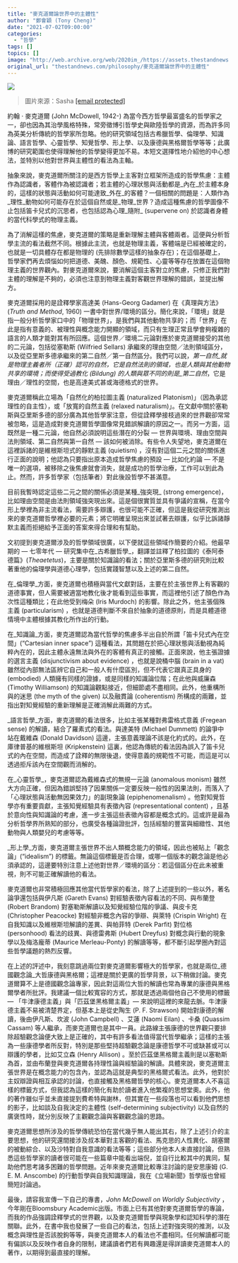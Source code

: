 ```yaml
---
title: "麥克道爾論世界中的主體性"
author: "鄭會穎 (Tony Cheng)"
date: "2021-07-02T09:00:00"
categories:
  - "哲學"
tags: []
topics: []
image: "http://web.archive.org/web/2020im_/https://assets.thestandnews.com/media/photos/john-20.png"
original_url: "thestandnews.com/philosophy/麥克道爾論世界中的主體性"
---
```

![](http://web.archive.org/web/2020im_/https://assets.thestandnews.com/media/photos/john-20.png)
> 圖片來源：Sasha [\[email protected\]](/web/20211117124931/http://www.thestandnews.com/cdn-cgi/l/email-protection)

約翰 · 麥克道爾 (John McDowell, 1942-) 為當今西方哲學最富盛名的哲學家之一，卻也因為其治學風格特殊，常旁徵博引哲學史與歐陸哲學的資源，而為許多同為英美分析傳統的哲學家所忽略。他的研究領域包括古希臘哲學、倫理學、知識論、語言哲學、心靈哲學、知覺哲學、形上學、以及康德與黑格爾哲學等等；此廣博的研究範圍也使得理解他的哲學變得更加不易。本短文選擇性地介紹他的中心想法，並特別以他對世界與主體性的看法為主軸。

抽象來說，麥克道爾所關注的是西方哲學上主客對立框架所造成的哲學焦慮：主體作為認識者，客體作為被認識者；若主體的心理狀態與活動都是_內在_於主體本身的，這樣的狀態與活動如何可能達致_外在_的客體？一個相關的問題是：人類作為_理性_動物如何可能存在於這個自然或是_物理_世界？造成這種焦慮的哲學圖像不止包括笛卡兒式的沉思者，也包括認為心理_隨附_ (supervene on) 於認識者身體的當代科學式的物理主義。

為了消解這樣的焦慮，麥克道爾的策略是重新理解主體與客體兩者。這便與分析哲學主流的看法截然不同。根據此主流，也就是物理主義，客體端是已經被確定的，也就是一切具體存在都是物理的 (先排除數學這樣的抽象存在)；在這個基礎上，哲學家們再去煩惱如何把道德、美醜、顏色、規範性、心靈等等存在放置在這個物理主義的世界觀內。對麥克道爾來說，要消解這個主客對立的焦慮，只修正我們對主體的理解是不夠的，必須也注意到物理主義對客觀世界理解的錯誤，並提出解方。

麥克道爾採用的是詮釋學家高達美 (Hans-Georg Gadamer) 在《真理與方法》 (_Truth and Method_, 1960) 一書中對世界/環境的區分。簡化來說，「環境」就是指一般分析哲學家口中的「物理世界」，是我們與其他動物共享的；而「世界」在此是指有意義的、被理性與概念能力開顯的領域，而只有生理正常且學會夠複雜的語言的人類才能對其有所回應。這個世界／環境二元論對應於麥克道爾接受的其他的二元論，包括從塞勒斯 (Wilfried Sellars) 承繼來的理由空間／法則領域區分，以及從亞里斯多德承繼來的第二自然／第一自然區分。我們可以說，_第一自然_就是物理主義者所（正確）認可的自然，它是自然法則的領域，也是人類與其他動物共享的環境；而使得受過教化 (Bildung) 的人類與眾不同的則是_第二自然_，它是理由／理性的空間，也是高達美式甚或海德格式的世界。

麥克道爾稱此立場為「自然化的柏拉圖主義 (naturalized Platonism)」（因為承認理性的自主性），或「放寬的自然主義 (relaxed naturalism)」。在文獻中關於塞勒斯與亞里斯多德的部分廣為其他哲學家注意，但從詮釋學接枝過來的世界觀卻常常被忽略，這是造成對麥克道爾哲學圖像常見錯誤解讀的原因之一。而另一方面，這既然是一種二元論，他自然必須說明這些潛在的分裂 — 世界與環境、理由空間與法則領域、第二自然與第一自然 — 該如何被消除。有些令人失望地，麥克道爾在這裡訴諸的是維根斯坦式的靜默主義 (quietism) ，沒有對這個二元之間的關係進行正面的說明；他認為只要指出原本造成哲學焦慮的預設 — 比如化約論 — 不是唯一的選項，被移除之後焦慮就會消失，就是成功的哲學治療，工作可以到此為止。然而，許多哲學家（包括筆者）對此後設哲學不甚滿意。

目前我暫時認定這些二元之間的關係必須是某種_強突現_ (strong emergence)，比如理由空間是由法則領域強突現出來。這是個很實質並具有爭議的宣稱，在當今形上學裡為非主流看法，需要許多辯護，也很可能不正確，但這是我從研究推測出來的麥克道爾哲學裡必要的元素；將它明確呈現出來並試著去辯護，似乎比訴諸靜默主義而拒絕給予正面的答案來得合理和有幫助。

文初提到麥克道爾涉及的哲學領域很廣，以下便就這些領域作簡要的介紹。他最早期的 — 七零年代 — 研究集中在_古希臘哲學_，翻譯並註釋了柏拉圖的《泰阿泰德篇》(_Theaetetus_)，主要是關於知識論的看法；關於亞里斯多德的研究則比較著重他的倫理學與道德心理學，包括實踐智慧以及上述的第二自然。

在_倫理學_方面，麥克道爾也積極與當代文獻對話，主要在於主張世界上有客觀的道德事實，但人需要被適當地教化後才能看到這些事實，而這裡他引述了顏色作為次性這種類比；在此他受到梅朵 (Iris Murdoch) 的影響。除此之外，他主張個殊主義 (particularism) ，也就是道德判斷不來自於抽象的道德原則，而是具體道德情境中主體根據其教化所作出的行動。

在_知識論_方面，麥克道爾認為當代哲學的焦慮多半出自於所謂「笛卡兒式內在空間」(“Cartesian inner space”) 這種看法，其問題在於把心理狀態與活動視為純粹內在的，因此主體永遠無法與外在的客體有真正的接觸。正面來說，他主張證據的選言主義 (disjunctivism about evidence) ，也就是說桶中腦 (brain in a vat) 雖然從內部無法區辨它自己和一般人有什麼區別，但不代表它跟真正具身的 (embodied) 人類擁有同樣的證據，或是同樣的知識論位階；在此他與威廉森 (Timothy Williamson) 的知識論觀點接近，但細節處不盡相同。此外，他重構所與的迷思 (the myth of the given) 以及融貫論 (coherentism) 所構成的兩難，並指出對知覺經驗的重新理解是正確消解此兩難的方式。

_語言哲學_方面，麥克道爾的看法很多，比如主張某種對弗雷格式意義 (Fregean sense) 的解讀，結合了羅素式的看法。與達美特 (Michael Dummett) 的論爭中站在戴維森 (Donald Davidson) 這邊，主張意義理論不該是化約式的。此外，在庫律普基的維根斯坦 (Kripkenstein) 這裏，他認為傳統的看法因為誤入了笛卡兒式的內在空間，而造成了詮釋的無限後退，使得意義的規範性不可能，而這是可以透過拒斥該內在空間觀而消解的。

在_心靈哲學_，麥克道爾認為戴維森式的無規一元論 (anomalous monism) 雖然大方向正確，但因為錯誤堅持了因果關係一定要反映一般性的因果法則，而落入了「心理狀態與活動無因果效力」的副現象論 (epiphenomenalism) 。他對知覺哲學亦有重要貢獻，主張知覺經驗具有表徵內容 (representational content) ，且基於意向性與知識論的考慮，進一步主張這些表徵內容都是概念式的。這或許是最為分析哲學界所熟知的部分，也廣受各種論證批評，包括經驗的豐富與細緻性、其他動物與人類嬰兒的考慮等等。

_形上學_方面，麥克道爾主張世界不出人類概念能力的領域，因此也被貼上「觀念論」(“idealism”) 的標籤。無論這個標籤是否合理，或哪一個版本的觀念論是他必須承認的，這邊要特別注意上述他對世界／環境的區分：若這個區分在此未被重視，則不可能正確解讀他的看法。

麥克道爾也非常積極回應其他當代哲學家的看法，除了上述提到的一些以外，著名論爭還包括與伊凡斯 (Gareth Evans) 對經驗表徵內容看法的不同、與布蘭登(Robert Brandom) 對塞勒斯解讀以及知覺經驗位階的爭議、與皮卡克 (Christopher Peacocke) 對經驗非概念內容的爭辯、與萊特 (Crispin Wright) 在自我知識以及維根斯坦解讀的差異、與帕菲特 (Derek Parfit) 對位格 (personhood) 看法的歧異、與德雷弗斯 (Hubert Dreyfus) 對概念與行動的現象學以及梅洛龐蒂 (Maurice Merleau-Ponty) 的解讀等等，都不斷引起學圈內對這些哲學議題的熱烈反響。

在上述的評述中，我刻意跳過兩位對麥克道爾影響極大的哲學家，也就是兩位_德國觀念論_大哲康德與黑格爾；這裡是關於更廣的哲學背景，以下稍做討論。麥克道爾算不上是德國觀念論專家，因此對這兩位大哲的解讀也常為專業的康德與黑格爾學者所批評。我建議一個比較寬容的方式，那就是透過兩個他自己不使用的標籤 — 「牛津康德主義」與「匹茲堡黑格爾主義」— 來說明這裡的來龍去脈。牛津康德主義不易被清楚界定，但基本上是從史陶生 (P. F. Strawson) 開始對康德的解讀，後由伊凡斯、坎波 (John Campbell) 、艾蓮 (Naomi Eilan) 、卡桑 (Quassim Cassam) 等人繼承，而麥克道爾也是其中一員。此路線主張康德的世界觀只要排除超驗觀念論便大致上是正確的，其中有許多看法值得當代哲學繼承；這樣的主張為一些康德學者所反對，特別是那些堅持超驗觀念論是康德哲學不可或缺甚或可以辯護的學者，比如艾立森 (Henry Allison) 。至於匹茲堡黑格爾主義則是以塞勒斯為首，並由布蘭登與麥克道爾各持理性論與經驗論的解讀。具體來說，麥克道爾主張世界是在概念能力的包含內，並認為這就是典型的黑格爾式看法。此外，他對於主奴辯證與相互承認的討論，也直接觸及黑格爾哲學的核心。麥克道爾本人不喜這樣的標籤方式，但我認為這樣的簡化有助於讀者進入他繁複的思想堂奧。此外，他的著作雖似乎並未直接提到費希特與謝林，但其實在一些段落也可以看到他們思想的影子，比如談及自我決定的主體性 (self-determining subjectivity) 以及自然的廣褒性時，就分別反映了主觀觀念論與客觀觀念論的思路。

麥克道爾思想所涉及的哲學傳統恐怕在當代幾乎無人能出其右，除了上述引介的主要思想，他的研究還間接涉及叔本華對主客觀的看法、馬克思的人性異化、胡塞爾的被動綜合、以及沙特對自我意識的看法等等；這些部分他本人未直接討論，但熟悉這些哲學家的讀者很可能在一些篇章中能看出端倪，並自行比較其中的異同，幫助他們思考諸多困難的哲學問題。近年來麥克道爾比較專注討論的是安思康姆 (G. E. M. Anscombe) 的行動哲學與自我知識理論，我在《立場新聞》哲學版也曾經簡短討論過。

最後，請容我宣傳一下自己的專書，_John McDowell on Worldly Subjectivity_ ，今年剛在Bloomsbury Academic出版。市面上已有其他對麥克道爾哲學的專論，而我的作品強調詮釋學式的世界觀，以及麥克道爾哲學與現象學和認知科學的潛在關聯。此外，在書中我也發展了一些自己的看法，包括上述對強突現的推測，以及概念與理性是否該脫鉤等等，與麥克道爾本人的看法也不盡相同。任何解讀都可能有偏誤以及反映作者自身的限制，建議讀者們若有興趣還是得詳讀麥克道爾本人的著作，以期得到最直接的理解。